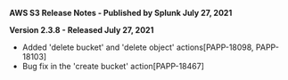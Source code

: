 **AWS S3 Release Notes - Published by Splunk July 27, 2021**


**Version 2.3.8 - Released July 27, 2021**

* Added 'delete bucket' and 'delete object' actions[PAPP-18098, PAPP-18103]
* Bug fix in the 'create bucket' action[PAPP-18467]
